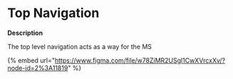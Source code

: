 # Top Navigation

**Description**

The top level navigation acts as a way for the MS

{% embed url="https://www.figma.com/file/w78ZiMR2USgl1CwXVrcxXv/?node-id=2%3A11819" %}



